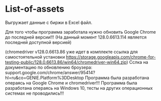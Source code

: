 # List-of-assets
Выгружает данные с биржи в Excel файл.

Для того чтобы программа заработала нужно обновить Google Chrome до последней версии!!! (На данный момент 128.0.6613.114 является последней доступной версией)

(chromedriver v128.0.6613.86 уже идет в комплекте ссылка для самостоятельной установки https://storage.googleapis.com/chrome-for-testing-public/128.0.6613.86/win64/chromedriver-win64.zip)
Сслка на документацию по обновлению броузера: support.google.com/chrome/answer/95414?hl=ru&co=GENIE.Platform%3DDesktop
Программа была разработана операясь на Google Chrome и chromedriver!!!
Программа была разработана операясь на Windows 10, тесты на других операционных системах не проводились!!!
